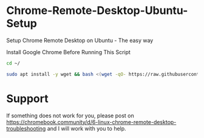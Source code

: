 # Chrome-Remote-Desktop-Ubuntu-Setup
Setup Chrome Remote Desktop on Ubuntu - The easy way



Install Google Chrome Before Running This Script

```bash
cd ~/

sudo apt install -y wget && bash <(wget -qO- https://raw.githubusercontent.com/KimChengSHEANG/Chrome-Remote-Desktop-Ubuntu-Setup/master/chrome-remote-desktop-setup.sh);


```



# Support 
If something does not work for you, please post on https://chromebook.community/d/6-linux-chrome-remote-desktop-troubleshooting and I will work with you to help. 
